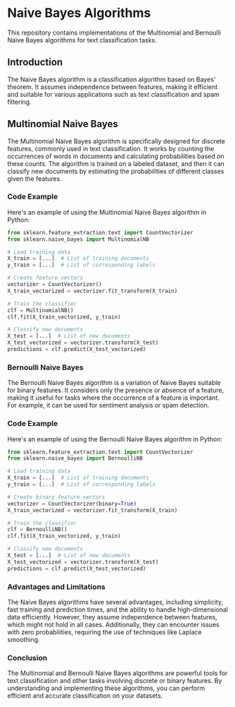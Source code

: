 # Naive Bayes Algorithms

This repository contains implementations of the Multinomial and Bernoulli Naive Bayes algorithms for text classification tasks.

## Introduction
The Naive Bayes algorithm is a classification algorithm based on Bayes' theorem. It assumes independence between features, making it efficient and suitable for various applications such as text classification and spam filtering.

## Multinomial Naive Bayes
The Multinomial Naive Bayes algorithm is specifically designed for discrete features, commonly used in text classification. It works by counting the occurrences of words in documents and calculating probabilities based on these counts. The algorithm is trained on a labeled dataset, and then it can classify new documents by estimating the probabilities of different classes given the features.

### Code Example
Here's an example of using the Multinomial Naive Bayes algorithm in Python:

```python
from sklearn.feature_extraction.text import CountVectorizer
from sklearn.naive_bayes import MultinomialNB

# Load training data
X_train = [...]  # List of training documents
y_train = [...]  # List of corresponding labels

# Create feature vectors
vectorizer = CountVectorizer()
X_train_vectorized = vectorizer.fit_transform(X_train)

# Train the classifier
clf = MultinomialNB()
clf.fit(X_train_vectorized, y_train)

# Classify new documents
X_test = [...]  # List of new documents
X_test_vectorized = vectorizer.transform(X_test)
predictions = clf.predict(X_test_vectorized)
```

### Bernoulli Naive Bayes
The Bernoulli Naive Bayes algorithm is a variation of Naive Bayes suitable for binary features. It considers only the presence or absence of a feature, making it useful for tasks where the occurrence of a feature is important. For example, it can be used for sentiment analysis or spam detection.

### Code Example
Here's an example of using the Bernoulli Naive Bayes algorithm in Python:
```python
from sklearn.feature_extraction.text import CountVectorizer
from sklearn.naive_bayes import BernoulliNB

# Load training data
X_train = [...]  # List of training documents
y_train = [...]  # List of corresponding labels

# Create binary feature vectors
vectorizer = CountVectorizer(binary=True)
X_train_vectorized = vectorizer.fit_transform(X_train)

# Train the classifier
clf = BernoulliNB()
clf.fit(X_train_vectorized, y_train)

# Classify new documents
X_test = [...]  # List of new documents
X_test_vectorized = vectorizer.transform(X_test)
predictions = clf.predict(X_test_vectorized)
```

### Advantages and Limitations
The Naive Bayes algorithms have several advantages, including simplicity, fast training and prediction times, and the ability to handle high-dimensional data efficiently. However, they assume independence between features, which might not hold in all cases. Additionally, they can encounter issues with zero probabilities, requiring the use of techniques like Laplace smoothing.

### Conclusion
The Multinomial and Bernoulli Naive Bayes algorithms are powerful tools for text classification and other tasks involving discrete or binary features. By understanding and implementing these algorithms, you can perform efficient and accurate classification on your datasets.
